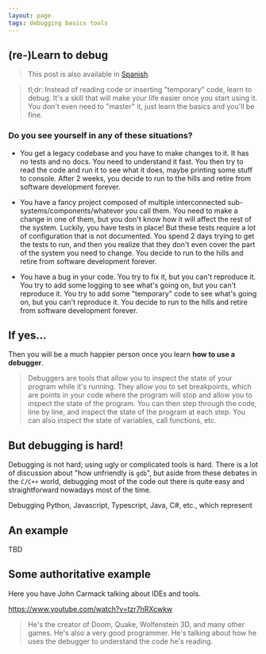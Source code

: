 ```yaml
---
layout: page
tags: debugging basics tools
---
```

## (re-)Learn to debug

> This post is also available in [Spanish](es-learn-to-debug.html).

> tl;dr: Instead of reading code or inserting "temporary" code, learn to debug. It's a skill that will make your life easier once you start using it. You don't even need to "master" it, just learn the basics and you'll be fine.

### Do you see yourself in any of these situations?

* You get a legacy codebase and you have to make changes to it. It has no tests and no docs. You need to understand it fast. You then try to read the code and run it to see what it does, maybe printing some stuff to console. After 2 weeks, you decide to run to the hills and retire from software development forever.

* You have a fancy project composed of multiple interconnected sub-systems/components/whatever you call them. You need to make a change in one of them, but you don't know how it will affect the rest of the system. Luckily, you have tests in place! But these tests require a lot of configuration that is not documented. You spend 2 days trying to get the tests to run, and then you realize that they don't even cover the part of the system you need to change. You decide to run to the hills and retire from software development forever.

* You have a bug in your code. You try to fix it, but you can't reproduce it. You try to add some logging to see what's going on, but you can't reproduce it. You try to add some "temporary" code to see what's going on, but you can't reproduce it. You decide to run to the hills and retire from software development forever.

## If yes...

Then you will be a much happier person once you learn **how to use a debugger**.

> Debuggers are tools that allow you to inspect the state of your program while it's running. They allow you to set breakpoints, which are points in your code where the program will stop and allow you to inspect the state of the program. You can then step through the code, line by line, and inspect the state of the program at each step. You can also inspect the state of variables, call functions, etc.


## But debugging is hard!

Debugging is not hard; using ugly or complicated tools is hard. There is a lot of discussion about "how unfriendly is `gdb`", but aside from these debates in the `C/C++` world, debugging most of the code out there is quite easy and straightforward nowadays most of the time.

Debugging Python, Javascript, Typescript, Java, C#, etc., which represent

## An example

TBD

## Some authoritative example

Here you have John Carmack talking about IDEs and tools.

https://www.youtube.com/watch?v=tzr7hRXcwkw

> He's the creator of Doom, Quake, Wolfenstein 3D, and many other games. He's also a very good programmer. He's talking about how he uses the debugger to understand the code he's reading.
